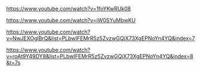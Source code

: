 https://www.youtube.com/watch?v=1foYKwRUk08

https://www.youtube.com/watch?v=iW0SYuMbwKU

https://www.youtube.com/watch?v=NwJEXOglBrQ&list=PLbwIFEMrR5z5ZvzwGQjX73XgEPNoYn4YQ&index=7

https://www.youtube.com/watch?v=roAt9Y49DY8&list=PLbwIFEMrR5z5ZvzwGQjX73XgEPNoYn4YQ&index=8&t=7s